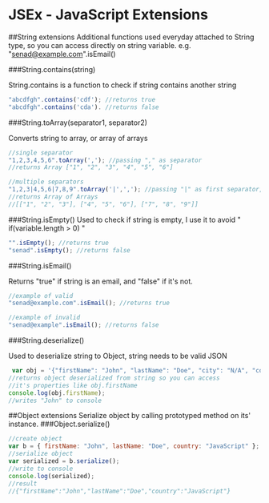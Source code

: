 # JSEx - JavaScript Extensions

##String extensions
Additional functions used everyday attached to String type, so you can access directly on string variable. e.g. "senad@example.com".isEmail()

###String.contains(string)

String.contains is a function to check if string contains another string
```JavaScript
"abcdfgh".contains('cdf'); //returns true
"abcdfgh".contains('cda'). //returns false
```
###String.toArray(separator1, separator2)

Converts string to array, or array of arrays

```Javascript
//single separator
"1,2,3,4,5,6".toArray(','); //passing "," as separator
//returns Array ["1", "2", "3", "4", "5", "6"]
```

```Javascript
//multiple separators
"1,2,3|4,5,6|7,8,9".toArray('|',','); //passing "|" as first separator, and "," as second
//returns Array of Arrays
//[["1", "2", "3"], ["4", "5", "6"], ["7", "8", "9"]]
```
###String.isEmpty()
Used to check if string is empty, I use it to avoid " if(variable.length > 0) "
```Javascript
"".isEmpty(); //returns true
"senad".isEmpty(); //returns false
```
###String.isEmail()

Returns "true" if string is an email, and "false" if it's not.

```Javascript
//example of valid
"senad@example.com".isEmail(); //returns true

//example of invalid
"senad@example".isEmail(); //returns false
```
###String.deserialize()

Used to deserialize string to Object, string needs to be valid JSON
```Javascript
 var obj = '{"firstName": "John", "lastName": "Doe", "city": "N/A", "country": "JS"}'.deserialize();
//returns object deserialized from string so you can access
//it's properties like obj.firstName
console.log(obj.firstName);
//writes "John" to console
```

##Object extensions
Serialize object by calling prototyped method on its' instance.
###Object.serialize()
```Javascript
//create object
var b = { firstName: "John", lastName: "Doe", country: "JavaScript" };
//serialize object 
var serialized = b.serialize();
//write to console
console.log(serialized);
//result
//{"firstName":"John","lastName":"Doe","country":"JavaScript"}
```